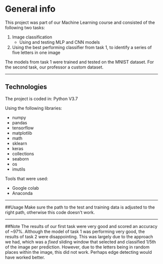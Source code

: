 # General info
This project was part of our Machine Learning course and consisted of the following two tasks:
1. Image classification
	* Using and testing MLP and CNN models
2. Using the best performing classifier from task 1, to identify a series of five letters in one image

The models from task 1 were trained and tested on the MNIST dataset. For the second task, our professor a custom dataset. 

---

## Technologies
The project is coded in:
Python V3.7

Using the following libraries:
* numpy
* pandas
* tensorflow
* matplotlib
* math
* sklearn
* keras
* collections
* seaborn
* os
* imutils

Tools that were used:
* Google colab 
* Anaconda

---

##Usage
Make sure the path to the test and training data is adjusted to the right path, otherwise this code doesn't work. 

---

##Note
The results of our first task were very good and scored an accuracy of ~97%. Although the model of task 1 was performing very good, the results of task 2 were disappointing.
This was largely due to the approach we had, which was a *fixed* sliding window that selected and classified 1/5th of the image per prediction. However, due to the letters
being in random places within the image, this did not work. Perhaps edge detecting would have worked better. 